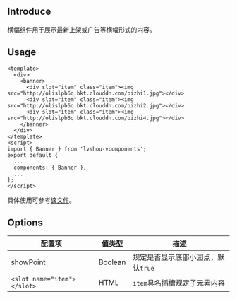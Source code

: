 ## Introduce
横幅组件用于展示最新上架或广告等横幅形式的内容。

## Usage
```
<template>
  <div>
    <banner>
      <div slot="item" class="item"><img src="http://olislpb6q.bkt.clouddn.com/bizhi1.jpg"></div>
      <div slot="item" class="item"><img src="http://olislpb6q.bkt.clouddn.com/bizhi2.jpg"></div>
      <div slot="item" class="item"><img src="http://olislpb6q.bkt.clouddn.com/bizhi4.jpg"></div>
    </banner>
  </div>
</template>
<script>
import { Banner } from 'lvshou-vcomponents';
export default {
  ...
  components: { Banner },
  ...
};
</script>
```
具体使用可参考[该文件](../../examples/banner.vue)。

## Options
配置项 | 值类型 | 描述
--- | --- | ---
showPoint | Boolean | 规定是否显示底部小园点，默认`true`
`<slot name="item"></slot>` | HTML | `item`具名插槽规定子元素内容